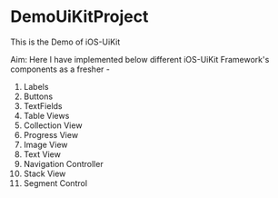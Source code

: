 # DemoUiKitProject
This is the Demo of iOS-UiKit

Aim: Here I have implemented below different iOS-UiKit Framework's components as a fresher -
  1. Labels
  2. Buttons
  3. TextFields
  4. Table Views
  5. Collection View
  6. Progress View
  7. Image View
  8. Text View
  9. Navigation Controller
  10. Stack View
  11. Segment Control
  
  
